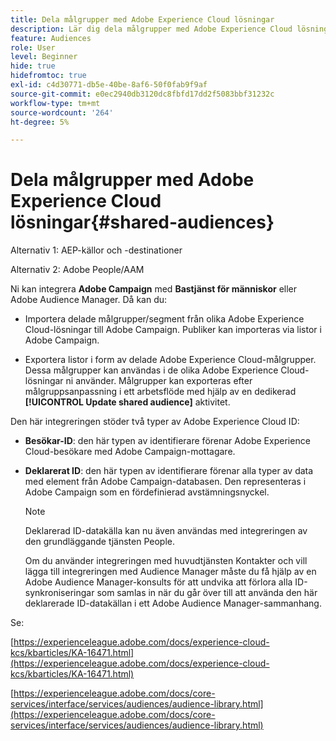 ```yaml
---
title: Dela målgrupper med Adobe Experience Cloud lösningar
description: Lär dig dela målgrupper med Adobe Experience Cloud lösningar
feature: Audiences
role: User
level: Beginner
hide: true
hidefromtoc: true
exl-id: c4d30771-db5e-40be-8af6-50f0fab9f9af
source-git-commit: e0ec2940db3120dc8fbfd17dd2f5083bbf31232c
workflow-type: tm+mt
source-wordcount: '264'
ht-degree: 5%

---
```


# Dela målgrupper med Adobe Experience Cloud lösningar{#shared-audiences}


Alternativ 1: AEP-källor och -destinationer

Alternativ 2: Adobe People/AAM

Ni kan integrera **Adobe Campaign** med **Bastjänst för människor** eller Adobe Audience Manager. Då kan du:

* Importera delade målgrupper/segment från olika Adobe Experience Cloud-lösningar till Adobe Campaign. Publiker kan importeras via listor i Adobe Campaign.

* Exportera listor i form av delade Adobe Experience Cloud-målgrupper. Dessa målgrupper kan användas i de olika Adobe Experience Cloud-lösningar ni använder. Målgrupper kan exporteras efter målgruppsanpassning i ett arbetsflöde med hjälp av en dedikerad **[!UICONTROL Update shared audience]** aktivitet.

Den här integreringen stöder två typer av Adobe Experience Cloud ID:

* **Besökar-ID**: den här typen av identifierare förenar Adobe Experience Cloud-besökare med Adobe Campaign-mottagare.
* **Deklarerat ID**: den här typen av identifierare förenar alla typer av data med element från Adobe Campaign-databasen. Den representeras i Adobe Campaign som en fördefinierad avstämningsnyckel.

  >[!NOTE]
  >
  > Deklarerad  ID-datakälla kan nu även användas med integreringen av den grundläggande tjänsten People.
  >
  >Om du använder integreringen med huvudtjänsten Kontakter och vill lägga till integreringen med Audience Manager måste du få hjälp av en Adobe Audience Manager-konsults för att undvika att förlora alla ID-synkroniseringar som samlas in när du går över till att använda den här deklarerade ID-datakällan i ett Adobe Audience Manager-sammanhang.

Se:

[https://experienceleague.adobe.com/docs/experience-cloud-kcs/kbarticles/KA-16471.html](https://experienceleague.adobe.com/docs/experience-cloud-kcs/kbarticles/KA-16471.html)

[https://experienceleague.adobe.com/docs/core-services/interface/services/audiences/audience-library.html](https://experienceleague.adobe.com/docs/core-services/interface/services/audiences/audience-library.html)
